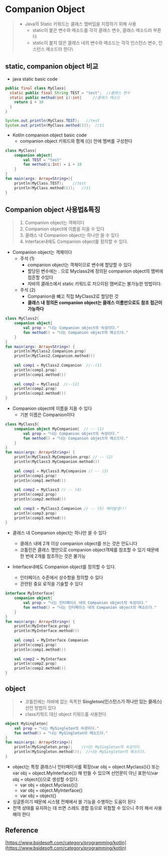 # Companion Object

> * Java의 Static 키워드는 클래스 맴버임을 지정하기 위해 사용
>   * static이 붙은 변수와 메소드를 각각 클래스 변수, 클래스 메소드라 부른다
>   * static이 붙지 않은 클래스 내의 변수와 메소드는 각각 인스턴스 변수, 인스턴스 메소드라 한다\



## static, companion object 비교

* java static basic code

```java
public final class MyClass{
  static public final String TEST = "test";  //클래스 변수
  static public method(int i):int{     //클래스 메소드
    return i + 10
  }
}

System.out.println(MyClass.TEST);   //test
System.out.println(MyClass.method(1));  //11
```



* Kotlin companion object basic code
  * companion object 키워드와 함께 ({}) 안에 멤버를 구성한다

```kotlin
class MyClass{
    companion object{
        val TEST = "test"
        fun method(i:Int) = i + 10
    }
}
fun main(args: Array<String>){
    println(MyClass.TEST);    //test
    println(MyClass.method(1));   //11
}
```





## Companion object 사용법&특징

> 1. Companion object는 객체이다
> 2. Companion object에 이름을 지을 수 있다
> 3. 클래스 내 Companion object는 하나만 쓸 수 있다
> 4. Interface내에도 Companion object를 정의할 수 있다.



* Companion object는 객체이다
  * 주석 (1)
    * companion object는 객체이므로 변수에 할당할 수 있다
    * 할당된 변수에는 . 으로 Myclass2에 정의된 companion object의 맴버에 접흔할 수있다
    * 자바의 클래스에서 static 키워드로 저으이된 맴버로는 불가능한 방법이다.
  * 주석 (2)
    * Companion을 뺴고 직접 MyClass2로 할당한 것
    * **클래스 내 정의돈 companion object는 클래스 이름만으로도 참조 접근이 가능하다**

```kotlin
class MyClass2{
    companion object{
        val prop = "나는 Companion object의 속성이다."
        fun method() = "나는 Companion object의 메소드다."
    }
}
fun main(args: Array<String>) {
    println(MyClass2.Companion.prop)
    println(MyClass2.Companion.method())
 
    val comp1 = MyClass2.Companion  //--(1)
    println(comp1.prop)
    println(comp1.method())
 
    val comp2 = MyClass2  //--(2)
    println(comp2.prop)
    println(comp2.method())
}
```



* Companion object에 이름을 지을 수 있다
  * 기본 이름은 Companion이다

```kotlin
class MyClass3{
    companion object MyCompanion{  // -- (1)
        val prop = "나는 Companion object의 속성이다."
        fun method() = "나는 Companion object의 메소드다."
    }
}
fun main(args: Array<String>) {
    println(MyClass3.MyCompanion.prop) // -- (2)
    println(MyClass3.MyCompanion.method())
 
    val comp1 = MyClass3.MyCompanion // -- (3)
    println(comp1.prop)
    println(comp1.method())
 
    val comp2 = MyClass3 // -- (4)
    println(comp2.prop)
    println(comp2.method())
     
    val comp3 = MyClass3.Companion // -- (5) 에러발생!!!
    println(comp3.prop)
    println(comp3.method())
}
```



* 클래스 내 Companion object는 하나만 쓸 수 있다
  * 클래스 내에 2개 이상 companion object를 쓰는 것은 안도니다
  * 코틀린은 클래스 명만으로 companion object객체를 참조할 수 있기 때문에 한 번에 2개를 참조하는 것은 불가능



* Interface내에도 Companion object를 정의할 수 있다.
  * 인터페이스 수준에서 상수항을 정의할 수 있다
  * 관련된 중요 로직을 기술할 수 있다

```kotlin
interface MyInterface{
    companion object{
        val prop = "나는 인터페이스 내의 Companion object의 속성이다."
        fun method() = "나는 인터페이스 내의 Companion object의 메소드다."
    }
}
fun main(args: Array<String>) {
    println(MyInterface.prop)
    println(MyInterface.method())
 
    val comp1 = MyInterface.Companion
    println(comp1.prop)
    println(comp1.method())
 
    val comp2 = MyInterface
    println(comp2.prop)
    println(comp2.method())
}
```





## object

> * 코틀린에는 자바에 없는 독특한 **Singleton(인스턴스가 하나만 있는 클래스)**  선언 방법이 있다
> * class키워드 대신 object 키워드를 사용한다

```kotlin
object MySingleton{
    val prop = "나는 MySingleton의 속성이다."
    fun method() = "나는 MySingleton의 메소드다."
}
fun main(args: Array<String>){
    println(MySingleton.prop);    //나는 MySingleton의 속성이다.
    println(MySingleton.method());  //나는 MySingleton의 메소드다.
}
```

* object는 특정 클래스나 인터페이서를 확장(var obj = object.Myclass(){} 또는 var obj = object.MyInterface{}) 해 만들 수 있으며 선언문이 아닌 표현식(var obj = object{})으로 생성할 수있다.
  * var obj = object.Myclass(){}
  * var obj = object.MyInterface{}
  * var obj = object{}
* 싱글톤이기 때문에 시스템 전체에서 쓸 기능을 수행하는 도움이 된다
* 전역 상태를 유지하는 데 쓰면 스레드 경합 등으로 위험할 수 있으니 주의 해서 사용해야 한다





## Reference

[https://www.bsidesoft.com/category/programming/kotlin](https://www.bsidesoft.com/category/programming/kotlin)